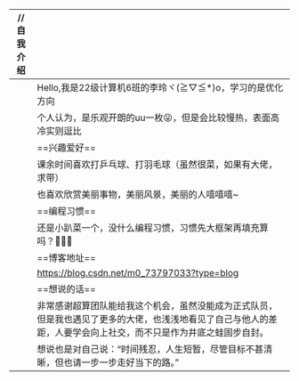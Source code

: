 | //自我介绍 |                                                              |
| ---------- | ------------------------------------------------------------ |
|            | Hello,我是22级计算机6班的李玲ヾ(≧▽≦*)o，学习的是优化方向     |
|            | 个人认为，是乐观开朗的uu一枚😜，但是会比较慢热，表面高冷实则逗比 |
|            | ==兴趣爱好==                                                 |
|            | 课余时间喜欢打乒乓球、打羽毛球（虽然很菜，如果有大佬，求带） |
|            | 也喜欢欣赏美丽事物，美丽风景，美丽的人嘻嘻嘻~                |
|            | ==编程习惯==                                                 |
|            | 还是小趴菜一个，没什么编程习惯，习惯先大框架再填充算吗？👀🤷‍♀️  |
|            | ==博客地址==                                                 |
|            | https://blog.csdn.net/m0_73797033?type=blog                  |
|            | ==想说的话==                                                 |
|            | 非常感谢超算团队能给我这个机会，虽然没能成为正式队员，但是我也遇见了更多的大佬，也浅浅地看见了自己与他人的差距，人要学会向上社交，而不只是作为井底之蛙固步自封。 |
|            | 想说也是对自己说：“时间残忍，人生短暂，尽管目标不甚清晰，但也请一步一步走好当下的路。” |